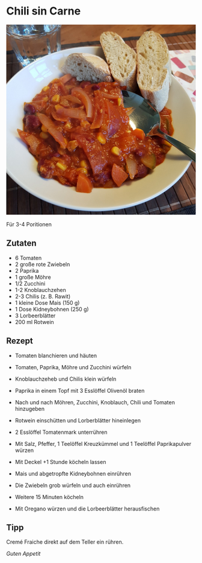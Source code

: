 # Chili sin Carne

![img](imgs/Chili_sin_Carne.jpg)

Für 3-4 Poritionen

## Zutaten
- 6 Tomaten
- 2 große rote Zwiebeln
- 2 Paprika
- 1 große Möhre
- 1/2 Zucchini
- 1-2 Knoblauchzehen
- 2-3 Chilis (z. B. Rawit)
- 1 kleine Dose Mais (150 g)
- 1 Dose Kidneybohnen (250 g)
- 3 Lorbeerblätter
- 200 ml Rotwein

## Rezept
- Tomaten blanchieren und häuten

- Tomaten, Paprika, Möhre und Zucchini würfeln

- Knoblauchzeheb und Chilis klein würfeln

- Paprika in einem Topf mit 3 Esslöffel Olivenöl braten

- Nach und nach Möhren, Zucchini, Knoblauch, Chili und Tomaten hinzugeben

- Rotwein einschütten und Lorberblätter hineinlegen

- 2 Esslöffel Tomatenmark unterrühren

- Mit Salz, Pfeffer, 1 Teelöffel Kreuzkümmel und 1 Teelöffel Paprikapulver würzen

- Mit Deckel +1 Stunde köcheln lassen

- Mais und abgetropfte Kidneybohnen einrühren

- Die Zwiebeln grob würfeln und auch einrühren

- Weitere 15 Minuten köcheln

- Mit Oregano würzen und die Lorbeerblätter herausfischen


## Tipp
Cremé Fraiche direkt auf dem Teller ein rühren.

*Guten Appetit*

